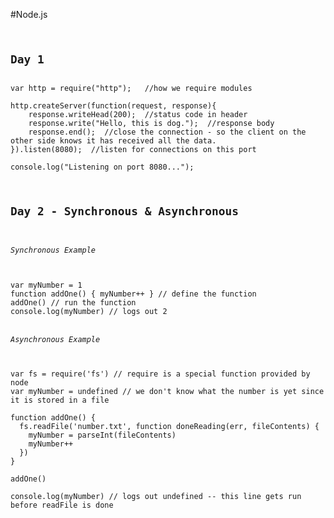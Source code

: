 #Node.js

<pre><code>
<h2>Day 1</h2>
var http = require("http");   //how we require modules

http.createServer(function(request, response){
	response.writeHead(200);  //status code in header
	response.write("Hello, this is dog.");  //response body
	response.end();  //close the connection - so the client on the other side knows it has received all the data.
}).listen(8080);  //listen for connections on this port

console.log("Listening on port 8080...");
</code></pre>

<pre><code>
<h2>Day 2 - Synchronous & Asynchronous</h2>
<h6>Synchronous Example</h6>
var myNumber = 1
function addOne() { myNumber++ } // define the function
addOne() // run the function
console.log(myNumber) // logs out 2

<h6>Asynchronous Example</h6>
var fs = require('fs') // require is a special function provided by node
var myNumber = undefined // we don't know what the number is yet since it is stored in a file

function addOne() {
  fs.readFile('number.txt', function doneReading(err, fileContents) {
    myNumber = parseInt(fileContents)
    myNumber++
  })
}

addOne()

console.log(myNumber) // logs out undefined -- this line gets run before readFile is done
</code></pre>
